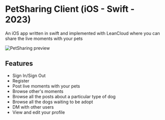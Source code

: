 # PetSharing Client (iOS - Swift - 2023)
An iOS app written in swift and implemented with LeanCloud where you can share the live moments with your pets

![PetSharing preview](https://lc-gluttony.s3.amazonaws.com/8LXa2sJ1EtbU/bcbrVMliiHDzRjgSjnOe1QDvKSCGPG7j/Blank%20diagram.png)

## Features

* Sign In/Sign Out
* Register
* Post live moments with your pets
* Browse other's moments
* Browse all the posts about a particular type of dog
* Browse all the dogs waiting to be adopt
* DM with other users
* View and edit your profile


